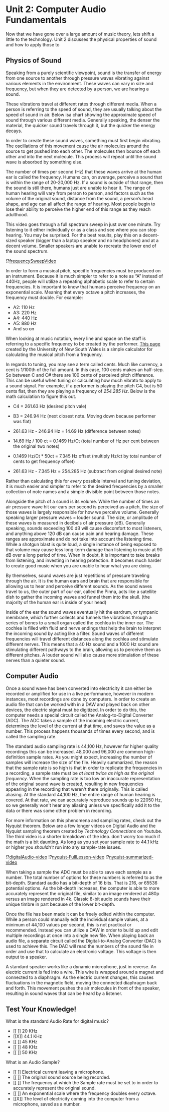 # Unit 2: Computer Audio Fundamentals

Now that we have gone over a large amount of music theory, lets shift a little to the technology. Unit 2 discusses the physical properties of sound and how to apply those to 


## Physics of Sound

Speaking from a purely scientific viewpoint, sound is the transfer of energy from one source to another through pressure waves vibrating against various elements in the environment. These waves can vary in size and frequency, but when they are detected by a person, we are hearing a sound. 

These vibrations travel at different rates through different media. When a person is referring to the speed of sound, they are usually talking about the speed of sound in air. Below isa chart showing the approximate speed of sound through various different media. Generally speaking, the denser the material, the quicker sound travels through it, but the quicker the energy decays.

In order to create these sound waves, something must first begin vibrating. The oscillations of this movement cause the air molecules around the source to get pushed into each other. The molecules then bounce off each other and into the next molecule. This process will repeat until the sound wave is absorbed by something else. 

The number of times per second (Hz) that these waves arrive at the human ear is called the frequency. Humans can, on average, perceive a sound that is within the range of 20-20,000 Hz. If a sound is outside of that range, then the sound is still there, humans just are unable to hear it. The range of human hearing will vary from person to person, and factors such as the volume of the original sound, distance from the sound, a person’s head shape, and age can all affect the range of hearing. Most people begin to lose their ability to perceive the higher end of this range as they reach adulthood.

This video goes through a full spectrum sweep in just over one minute. Try listening to it either individually or as a class and see where you can stop hearing. You may be surprised. For the best results, play this on a decent-sized speaker (bigger than a laptop speaker and no headphones) and at a decent volume. Smaller speakers are unable to recreate the lower end of the sound spectrum.

!?[frequencySweepVideo](https://www.youtube.com/watch?v=DzEJFQQhz04)

In order to form a musical pitch, specific frequencies must be produced on an instrument. Because it is much simpler to refer to a note as “A” instead of 440Hz, people will utilize a repeating alphabetic scale to refer to certain frequencies. It is important to know that humans perceive frequency on an exponential scale. Meaning that every octave a pitch increases, the frequency must double. For example:

* A2: 110 Hz
* A3: 220 Hz
* A4: 440 Hz
* A5: 880 Hz
* And so on

When looking at music notation, every line and space on the staff is referring to a specific frequency to be created by the performer. [This page](https://newt.phys.unsw.edu.au/music/note/) created by the University of New South Wales is a simple calculator for calculating the musical pitch from a frequency.

In regards to tuning, you may see a term called cents. Much like currency, a cent is 1/100th of the full amount. In this case, 100 cents makes an half-step. So between C and C# there are 100 cents of perceived pitch difference. This can be useful when tuning or calculating how much vibrato to apply to a sound signal. For example, if a performer is playing the pitch C4, but is 50 cents flat, then they are playing a frequency of _254.285 Hz_. Below is the math calculation to figure this out.

* C4 = 261.63 Hz (desired pitch vale)
* B3 = 246.94 Hz (next closest note. Moving down because performer was flat)

* 261.63 Hz - 246.94 Hz = 14.69 Hz (difference between notes)
* 14.69 Hz / 100 ct = 0.1469 Hz/Ct (total number of Hz per cent between the original two notes)

* 0.1469 Hz/Ct * 50ct = 7.345 Hz offset (multiply Hz/ct by total number of cents to get frequency offset)
* 261.63 Hz - 7.345 Hz = 254.285 Hz (subtract from original desired note)

Rather than calculating this for *every* possible interval and tuning deviation, it is much easier and simpler to refer to the desired frequencies by a smaller collection of note names and a simple divisible point between those notes.

Alongside the pitch of a sound is its volume. While the number of times an air pressure wave hit our ears per second is perceived as a pitch, the size of those waves is largely responsible for how we perceive volume. Generally speaking larger pressure waves = louder sound. The size, or amplitude of these waves is measured in decibels of air pressure (dB). Generally speaking, sounds exceeding 100 dB will cause discomfort to most listeners, and anything above 120 dB can cause pain and hearing damage. These ranges are approximate and do not take into account the listening time. While a shotgun blast is quite loud, a single instance of being exposed to that volume may cause less long-term damage than listening to music at 90 dB over a long period of time. When in doubt, it is important to take breaks from listening, and investing in hearing protection. It becomes much harder to create good music when you are unable to hear what you are doing.

By themselves, sound waves are just repetitions of pressure traveling through the air. It is the human ears and brain that are responsible for allowing us to hear and perceive different sounds. As the sound waves travel to us, the outer part of our ear, called the Pinna, acts like a satellite dish to gather the incoming waves and funnel them into the skull. (the majority of the human ear is inside of your head)

Inside of the ear the sound waves eventually hit the eardrum, or tympanic membrane, which further collects and funnels the vibrations through a series of bones to a small organ called the cochlea in the inner ear. The cochlea is filled with fluid and nerve endings that help the brain to interpret the incoming sound by acting like a filter. Sound waves of different frequencies will travel different distances along the cochlea and stimulate different nerves. This means that a 40 Hz sound and a 1000 Hz sound are stimulating different pathways to the brain, allowing us to perceive them as different pitches. A louder sound will also cause more stimulation of these nerves than a quieter sound.

## Computer Audio

Once a sound wave has been converted into electricity it can either be recorded or amplified for use in a live performance, however in modern instances, most recordings are done by computers. In order to create an audio file that can be worked with in a DAW and played back on other devices, the electric signal must be digitized. In order to do this, the computer needs a special circuit called the Analog-to-Digital Converter (ADC). The ADC takes a sample of the incoming electric current, determines the level of the current at that time, and saves the value as a number. This process happens thousands of times every second, and is called the sampling rate.

The standard audio sampling rate is 44,100 Hz, however for higher quality recordings this can be increased. 48,000 and 96,000 are common high-definition sample rates. As you might expect, increasing the number of samples will increase the size of the file. Heavily summarized, the reason that the sample rate is so high is that in order to replicate the frequencies in a recording, a sample rate must be _at least twice as high as the original frequency_. When the sampling rate is too low an inaccurate representation of the original sound wave is created, resulting in new frequencies appearing in the recording that weren't there originally. This is called aliasing. At the standard 44,100 Hz, the entire range of human hearing is covered. At that rate, we can accurately reproduce sounds up to 22050 Hz, so we generally won't hear any aliasing unless we specifically add it to the data or there was some other problem in recording.

For more information on this phenomena and sampling rates, check out the Nyquist theorem. Below are a few longer videos on Digital Audio and the Nyquist sampling theorem created by _Technology Connections_ on Youtube. The third video is a shorter breakdown of the idea. don't worry too much if the math is a bit daunting. As long as you set your sample rate to 44.1 kHz or higher you _shouldn't_ run into any sample-rate issues.

!?[digitalAudio-video](https://www.youtube.com/watch?v=Gd_mhBf_FJA) !?[nyquist-FullLesson-video](https://youtu.be/pWjdWCePgvA) !?[nyquist-summarized-video](https://www.youtube.com/watch?v=v8s0TwvHsdA)

When taking a sample the ADC must be able to save each sample as a number. The total number of options for these numbers is referred to as the bit-depth. Standard audio has a bit-depth of 16 bits. That is 216, or 65536 potential options. As the bit-depth increases, the computer is able to more accurately represent the original file, similar to an image rendered at  480p versus an image rendered in 4k. Classic 8-bit audio sounds have their unique timbre in part because of the lower bit-depth.

Once the file has been made it can be freely edited within the computer. While a person could manually edit the individual sample values, at a minimum of 44,100 values per second, this is not practical or recommended. Instead you can utilize a DAW in order to build up and edit multiple recordings at once into a single new file. When playing back an audio file, a separate circuit called the Digital-to-Analog Converter (DAC) is used to achieve this. The DAC will read the numbers of the sound file in order and use that to calculate an electronic voltage. This voltage is then output to a speaker.

A standard speaker works like a dynamic microphone, just in reverse. An electric current is fed into a wire. This wire is wrapped around a magnet and connected to a diaphragm. As the electric current changes, this causes fluctuations in the magnetic field, moving the connected diaphragm back and forth. This movement pushes the air molecules in front of the speaker, resulting in sound waves that can be heard by a listener.

## Test Your Knowledge!

What is the standard Audio Rate for digital music?

- [[ ]] 20 KHz
- [[X]] 44.1 KHz
- [[ ]] 45 KHz
- [[ ]] 48 KHz
- [[ ]] 50 KHz

What is an Audio Sample?

- [[ ]] Electrical current leaving a microphone.
- [[ ]] The original sound source being recorded.
- [[ ]] The frequency at which the Sample rate must be set to in order to accurately represent the original sound.
- [[ ]] An exponential scale where the frequency doubles every octave.
- [[X]] The level of electricity coming into the computer from a microphone, saved as a number.